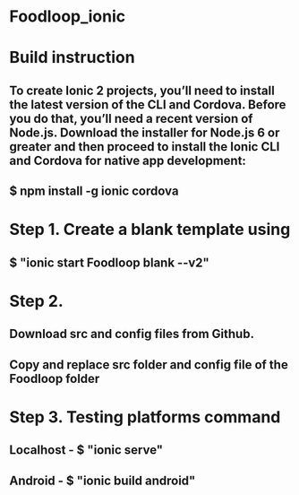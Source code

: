 # Foodloop_ionic

# Build instruction

 ## To create Ionic 2 projects, you’ll need to install the latest version of the CLI and Cordova. Before you do that, you’ll need a recent version of Node.js. Download the installer for Node.js 6 or greater and then proceed to install the Ionic CLI and Cordova for native app development:

 ## $ npm install -g ionic cordova

# Step 1. Create a blank template using 
  ## $ "ionic start Foodloop blank --v2"
# Step 2. 
  ## Download src and config files from Github.
  ## Copy and replace src folder and config file of the Foodloop folder
# Step 3. Testing platforms command
  ## Localhost - $ "ionic serve" 
  ## Android - $ "ionic build android"

